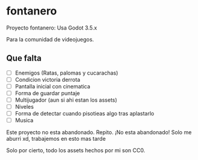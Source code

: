 # fontanero
Proyecto fontanero: Usa Godot 3.5.x

Para la comunidad de videojuegos.

## Que falta

- [ ] Enemigos (Ratas, palomas y cucarachas)
- [ ] Condicion victoria derrota
- [ ] Pantalla inicial con cinematica
- [ ] Forma de guardar puntaje
- [ ] Multijugador (aun si ahi estan los assets)
- [ ] Niveles
- [ ] Forma de detectar cuando pisotieas algo tras aplastarlo
- [ ] Musica

Este proyecto no esta abandonado. Repito. ¡No esta abandonado!
Solo me aburri xd, trabajemos en esto mas tarde

Solo por cierto, todo los assets hechos por mi son CC0. 
